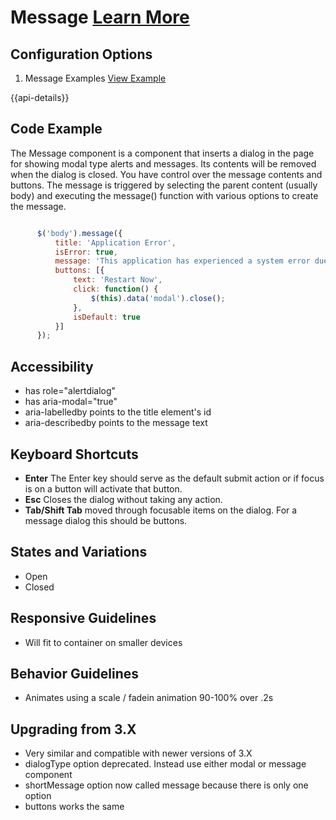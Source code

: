 
# Message  [Learn More](#)

## Configuration Options

1. Message Examples [View Example]( ../components/message/example-index)

{{api-details}}

## Code Example

The Message component is a component that inserts a dialog in the page for showing modal type alerts and messages. Its contents will be removed when the dialog is closed. You have control over the message contents and buttons. The message is triggered by selecting the parent content (usually body) and executing the message() function with various options to create the message.

```javascript

      $('body').message({
          title: 'Application Error',
          isError: true,
          message: 'This application has experienced a system error due. Please restart the application in order to proceed.',
          buttons: [{
              text: 'Restart Now',
              click: function() {
                  $(this).data('modal').close();
              },
              isDefault: true
          }]
      });


```

## Accessibility

-   has role="alertdialog"
-   has aria-modal="true"
-   aria-labelledby points to the title element's id
-   aria-describedby points to the message text

## Keyboard Shortcuts

-   **Enter** The Enter key should serve as the default submit action or if focus is on a button will activate that button.
-   **Esc** Closes the dialog without taking any action.
-   **Tab/Shift Tab** moved through focusable items on the dialog. For a message dialog this should be buttons.

## States and Variations

-   Open
-   Closed

## Responsive Guidelines

-   Will fit to container on smaller devices

## Behavior Guidelines

-   Animates using a scale / fadein animation 90-100% over .2s

## Upgrading from 3.X

-   Very similar and compatible with newer versions of 3.X
-   dialogType option deprecated. Instead use either modal or message component
-   shortMessage option now called message because there is only one option
-   buttons works the same

